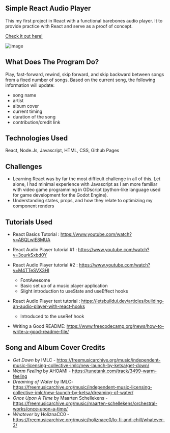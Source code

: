 ## Simple React Audio Player
This my first project in React with a functional barebones audio player. It to provide practice with React and serve as a proof of concept. 

[Check it out here!](https://mikelee53.github.io/react-audio-player/)

![image](https://user-images.githubusercontent.com/58196525/167564774-af5e159e-116c-4a6a-8d31-473885823581.png)

## What Does The Program Do?
Play, fast-forward, rewind, skip forward, and skip backward between songs from a fixed number of songs. Based on the current song, the following information will update:
- song name
- artist
- album cover
- current timing
- duration of the song
- contribution/credit link   

## Technologies Used
React, Node.Js, Javascript, HTML, CSS, Github Pages

## Challenges
- Learning React was by far the most difficult challenge in all of this. Let alone, I had minimal experience with Javascript as I am more familiar with video game programming in GDscript (python-like language used for game development for the Godot Engine).
- Understanding states, props, and how they relate to optimizing my component renders

## Tutorials Used
- React Basics Tutorial : https://www.youtube.com/watch?v=ABQLwlE8MUA
- React Audio Player tutorial #1 : https://www.youtube.com/watch?v=3ourkSxbd0Y 
- React Audio Player tutorial #2 : https://www.youtube.com/watch?v=M4TTeSVX3HI
  - FontAwesome
  - Basic set up of a music player application
  - Slight introduction to useState and useEffect hooks
- React Audio Player text tutorial : https://letsbuildui.dev/articles/building-an-audio-player-with-react-hooks
  - Introduced to the useRef hook

- Writing a Good README: https://www.freecodecamp.org/news/how-to-write-a-good-readme-file/

## Song and Album Cover Credits
- *Get Down* by IMLC - https://freemusicarchive.org/music/independent-music-licensing-collective-imlc/new-launch-by-ketsa/get-down/
- *Warm Feeling* by AHOAMI - https://tunetank.com/track/3499-warm-feeling
- *Dreaming of Water* by IMLC- https://freemusicarchive.org/music/independent-music-licensing-collective-imlc/new-launch-by-ketsa/dreaming-of-water/
- *Once Upon A Time* by Maarten Schellekens - https://freemusicarchive.org/music/maarten-schellekens/orchestral-works/once-upon-a-time/
- *Whatever* by HoliznaCC0 - https://freemusicarchive.org/music/holiznacc0/lo-fi-and-chill/whatever-2/


